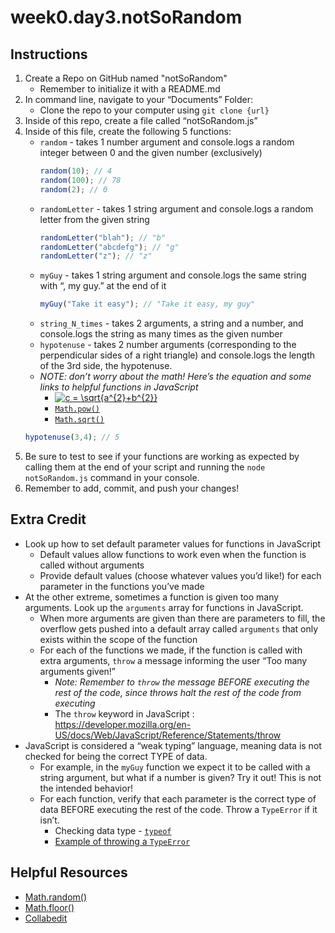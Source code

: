 # week0.day3.notSoRandom

## Instructions
1. Create a Repo on GitHub named "notSoRandom"
   - Remember to initialize it with a README.md
2. In command line, navigate to your “Documents” Folder:
   - Clone the repo to your computer using `git clone {url}`
3. Inside of this repo, create a file called “notSoRandom.js”
4. Inside of this file, create the following 5 functions:
   - `random` - takes 1 number argument and console.logs a random integer between 0 and the given number (exclusively)
     ```javascript
     random(10); // 4
     random(100); // 78
     random(2); // 0
     ```
   - `randomLetter` - takes 1 string argument and console.logs a random letter from the given string
     ```javascript
     randomLetter("blah"); // "b"
     randomLetter("abcdefg"); // "g"
     randomLetter("z"); // "z"
     ```
   - `myGuy` - takes 1 string argument and console.logs the same string with “, my guy.” at the end of it
      ```javascript
      myGuy("Take it easy"); // "Take it easy, my guy"
      ```
   - `string_N_times` - takes 2 arguments, a string and a number, and console.logs the string as many times as the given number
   - `hypotenuse` - takes 2 number arguments (corresponding to the perpendicular sides of a right triangle) and console.logs the length of the 3rd side, the hypotenuse.
   - *NOTE: don’t worry about the math! Here’s the equation and some links to helpful functions in JavaScript*
     - <a href="https://www.codecogs.com/eqnedit.php?latex=c&space;=&space;\sqrt{a^{2}&plus;b^{2}}" target="_blank"><img src="https://latex.codecogs.com/gif.latex?c&space;=&space;\sqrt{a^{2}&plus;b^{2}}" title="c = \sqrt{a^{2}+b^{2}}" /></a>
     - [`Math.pow()`](https://developer.mozilla.org/en-US/docs/Web/JavaScript/Reference/Global_Objects/Math/pow)
     - [`Math.sqrt()`](https://developer.mozilla.org/en-US/docs/Web/JavaScript/Reference/Global_Objects/Math/sqrt)
   ```javascript
   hypotenuse(3,4); // 5
   ```
5. Be sure to test to see if your functions are working as expected by calling them at the end of your script and running the `node notSoRandom.js` command in your console.
6. Remember to add, commit, and push your changes!

## Extra Credit
- Look up how to set default parameter values for functions in JavaScript
   - Default values allow functions to work even when the function is called without arguments
   - Provide default values (choose whatever values you’d like!) for each parameter in the functions you’ve made
- At the other extreme, sometimes a function is given too many arguments. Look up the `arguments` array for functions in JavaScript. 
   - When more arguments are given than there are parameters to fill, the overflow gets pushed into a default array called `arguments` that only exists within the scope of the function
   - For each of the functions we made, if the function is called with extra arguments, `throw` a message informing the user “Too many arguments given!”
     - *Note: Remember to `throw` the message BEFORE executing the rest of the code, since throws halt the rest of the code from executing*
     - The `throw` keyword in JavaScript : https://developer.mozilla.org/en-US/docs/Web/JavaScript/Reference/Statements/throw
- JavaScript is considered a “weak typing” language, meaning data is not checked for being the correct TYPE of data. 
   - For example, in the `myGuy` function we expect it to be called with a string argument, but what if a number is given? Try it out! This is not the intended behavior!
   - For each function, verify that each parameter is the correct type of data BEFORE executing the rest of the code. Throw a `TypeError` if it isn’t.
     - Checking data type - [`typeof`](https://developer.mozilla.org/en-US/docs/Web/JavaScript/Reference/Operators/typeof)
     - [Example of throwing a `TypeError`](https://stackoverflow.com/questions/39943319/throw-new-typeerror-when-date-is-invalid-date-object)

## Helpful Resources
- [Math.random()](https://developer.mozilla.org/en-US/docs/Web/JavaScript/Reference/Global_Objects/Math/random)
- [Math.floor()](https://developer.mozilla.org/en-US/docs/Web/JavaScript/Reference/Global_Objects/Math/floor)
- [Collabedit](http://collabedit.com/)


